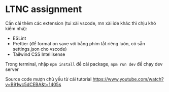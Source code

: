 # LTNC assignment

Cần cài thêm các extension (tui xài vscode, mn xài ide khác thì chịu khó kiếm nhá):

- ESLint
- Prettier (để format on save với bằng phím tắt riêng luôn, có sẵn settings.json cho vscode)
- Tailwind CSS Intellisense

Trong terminal, nhập `npm install` để cài package, `npm run dev` để chạy dev server

Source code mượn chủ yếu từ cái tutorial https://www.youtube.com/watch?v=B91wc5dCEBA&t=1405s
